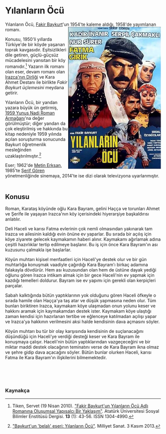 
# Yılanların Öcü<br/>
Yılanların Öcü, [Fakir Baykurt](https://tr.wikipedia.org/wiki/Fakir_Baykurt)'un 1954'te kaleme aldığı, 1958'de yayımlanan romanı. <img align="right" width="300" height="458" src="../görseller/yılanların_öcü.jpg">

Konusu, 1950'li yıllarda Türkiye'de bir köyde yaşanan toprak kavgasıdır. Eşitsizlikleri dile getiren, güçlü-güçsüz mücadelesini yansıtan bir köy romanıdır.[^1]
Yazarın ilk romanı olan eser, devam romanı olan [Irazca'nın Dirliği](https://tr.wikipedia.org/wiki/Irazca%27n%C4%B1n_Dirli%C4%9Fi) ve Kara Ahmet Destanı ile birlikte *Fakir Baykurt üçlemesini* meydana getirir.

Yılanların Öcü, bir yandan yazara büyük ün getirmiş, [1959 Yunus Nadi Roman Armağanı](https://tr.wikipedia.org/wiki/Yunus_Nadi_Arma%C4%9Fan%C4%B1)'na değer görülmüştür; diğer yandan da çok eleştirilmiş ve hakkında bu kitap nedeniyle 1959 yılında açılan soruşturma sonucunda Baykurt öğretmenlik mesleğinden uzaklaştırılmıştır.[^2]

Eser; 1962'de [Metin Erksan](https://tr.wikipedia.org/wiki/Metin_Erksan), 1985'te [Şerif Gören](https://tr.wikipedia.org/wiki/%C5%9Eerif_G%C3%B6ren) yönetmenliğinde sinemaya, 2014'te ise dizi olarak televizyona uyarlanmıştır.
<br/><br/>

## Konusu

Roman, Karataş köyünde oğlu Kara Bayram, gelini Haçça ve torunları Ahmet ve Şerife ile yaşayan Irazca'nın köy içerisindeki hiyerarşiye başkaldırısı anlatılır.

Deli Haceli ve karısı Fatma evlerinin çok nemli olmasından yakınarak tam Irazca ve ailesinin kaldığı evin önüne ev yaparlar. Bu sırada bir açılış için köye ziyarete gelecek kaymakamın haberi alınır. Kaymakamı ağırlamak adına çeşitli hazırlıklar tertip edilmeye başlanır. Bu iş için önce Kara Bayram'ın ası kuzusunu çalmakla işe başlarlar.

Köyün muhtarı kişisel menfaatleri için Haceli'ye destek olur ve bir gün muhtarlığa konuşmak vaadiyle çağırdığı Kara Bayram'ı birkaç adamına falakayla dövdürür. Hem ası kuzusundan olan hem de üstüne dayak yediği oğlunu gören Irazca intikam almak için bir gece Haceli'nin ev yapmak için kazdığı temelleri doldurur. Bayram ise ev yapımı için gerekli olan kerpiçleri parçalar.

Sabah kalktığında bütün yaptıklarının yok olduğunu gören Haceli öfkeyle o sırada hamile olan Haçça'ya taş atar ve düşük yapmasına neden olur. Tüm bunları biriktiren Irazca, kaymakam köye ulaşmadan onun yolunu keser ve hakkını aramak için kaymakamdan destek ister. Kaymakam köye ulaştığı zaman kendisi için hazırlanan tertibe ve eğlenceye katılmadan açılışı yapar ve Irazca'ya hakkının verilmesini aksi halde kendisinin dava açmasını söyler.

Köyün muhtarı bu tür bir olay karşısında kendisinin de suçlanacağını düşündüğü için Haceli'ye verdiği desteği keser ve Kara Bayram ile konuşmaya çalışır. Haceli'nin bütün yaptıklarından vazgeçeceğini ve bir miktar maddi destek olacağının teminatını verse de Kara Bayram ikna olmaz ve şehre gidip dava açacağını söyler. Bütün bunlar olurken Haceli, karısı Fatma ile Kara Bayram'ın ilişkilerini bilmemektedir.

<br/><br/><br/>
### Kaynakça
[^1]: Tiken, Servet (19 Nisan 2010). ["Fakir Baykurt'un Yılanların Öcü Adlı Romanına Oluşumsal Yapısalcı Bir Yaklaşım"](https://dergipark.org.tr/tr/pub/ataunisosbil/issue/2823/38098). Atatürk Üniversitesi Sosyal Bilimler Enstitüsü Dergisi. **13** (1): 43-56. ISSN 1304-4990.
[^2]: ["Baykurt'un 'belalı' eseri: Yılanların Öcü"](http://www.milliyetsanat.com/haberler/edebiyat/baykurt-un--belali--eseri---yilanlarin-ocu-/540). Milliyet Sanat. 3 Kasım 2013.
